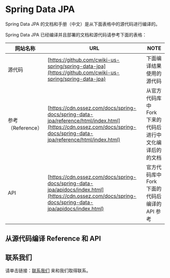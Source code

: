 # Spring Data JPA
Spring Data JPA 的文档和手册（中文）是从下面表格中的源代码进行编译的。

Spring Data JPA 已经编译并且部署的文档和源代码请参考下面的表格：

| 网站名称  | URL  | NOTE  |
|---|---|---|
| 源代码 | [https://github.com/cwiki-us-spring/spring-data-jpa](https://github.com/cwiki-us-spring/spring-data-jpa)  | 下面编译结果使用的源代码  |
| 参考（Reference）  | [https://cdn.ossez.com/docs/spring-docs/spring-data-jpa/reference/html/index.html](https://cdn.ossez.com/docs/spring-docs/spring-data-jpa/reference/html/index.html)  | 从官方代码库中 Fork 下来的代码后进行中文化编译后的的文档  |
| API  | [https://cdn.ossez.com/docs/spring-docs/spring-data-jpa/apidocs/index.html](https://cdn.ossez.com/docs/spring-docs/spring-data-jpa/apidocs/index.html)  | 官方代码库中 Fork 下面的代码后编译的 API 参考  |


## 从源代码编译 Reference 和 API


## 联系我们
请单击链接：[联系我们](CONTACT.md) 来和我们取得联系。
